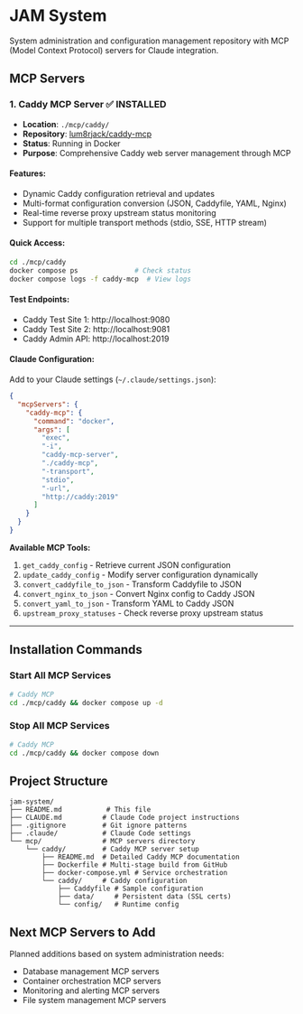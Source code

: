 # JAM System

System administration and configuration management repository with MCP (Model Context Protocol) servers for Claude integration.

## MCP Servers

### 1. Caddy MCP Server ✅ **INSTALLED**
- **Location**: `./mcp/caddy/`
- **Repository**: [lum8rjack/caddy-mcp](https://github.com/lum8rjack/caddy-mcp)
- **Status**: Running in Docker
- **Purpose**: Comprehensive Caddy web server management through MCP

#### Features:
- Dynamic Caddy configuration retrieval and updates
- Multi-format configuration conversion (JSON, Caddyfile, YAML, Nginx)
- Real-time reverse proxy upstream status monitoring
- Support for multiple transport methods (stdio, SSE, HTTP stream)

#### Quick Access:
```bash
cd ./mcp/caddy
docker compose ps              # Check status
docker compose logs -f caddy-mcp  # View logs
```

#### Test Endpoints:
- Caddy Test Site 1: http://localhost:9080
- Caddy Test Site 2: http://localhost:9081  
- Caddy Admin API: http://localhost:2019

#### Claude Configuration:
Add to your Claude settings (`~/.claude/settings.json`):

```json
{
  "mcpServers": {
    "caddy-mcp": {
      "command": "docker",
      "args": [
        "exec", 
        "-i", 
        "caddy-mcp-server", 
        "./caddy-mcp", 
        "-transport", 
        "stdio", 
        "-url", 
        "http://caddy:2019"
      ]
    }
  }
}
```

**Available MCP Tools:**
1. `get_caddy_config` - Retrieve current JSON configuration
2. `update_caddy_config` - Modify server configuration dynamically
3. `convert_caddyfile_to_json` - Transform Caddyfile to JSON
4. `convert_nginx_to_json` - Convert Nginx config to Caddy JSON
5. `convert_yaml_to_json` - Transform YAML to Caddy JSON
6. `upstream_proxy_statuses` - Check reverse proxy upstream status

---

## Installation Commands

### Start All MCP Services
```bash
# Caddy MCP
cd ./mcp/caddy && docker compose up -d
```

### Stop All MCP Services  
```bash
# Caddy MCP
cd ./mcp/caddy && docker compose down
```

## Project Structure

```
jam-system/
├── README.md           # This file
├── CLAUDE.md          # Claude Code project instructions
├── .gitignore         # Git ignore patterns
├── .claude/           # Claude Code settings
└── mcp/               # MCP servers directory
    └── caddy/         # Caddy MCP server setup
        ├── README.md  # Detailed Caddy MCP documentation
        ├── Dockerfile # Multi-stage build from GitHub
        ├── docker-compose.yml # Service orchestration
        └── caddy/     # Caddy configuration
            ├── Caddyfile # Sample configuration
            ├── data/     # Persistent data (SSL certs)
            └── config/   # Runtime config
```

## Next MCP Servers to Add

Planned additions based on system administration needs:
- Database management MCP servers
- Container orchestration MCP servers  
- Monitoring and alerting MCP servers
- File system management MCP servers